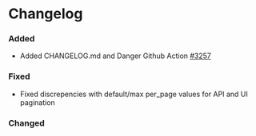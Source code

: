 # Changelog

### Added

- Added CHANGELOG.md and Danger Github Action [#3257](https://github.com/DMPRoadmap/roadmap/issues/3257)

### Fixed

- Fixed discrepencies with default/max per_page values for API and UI pagination

### Changed
